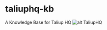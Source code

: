 # taliuphq-kb
A Knowledge Base for Taliup HQ
![alt TaliupHQ](https://bitbucket.org/jnapoleone/taliuphq-dashboard/raw/d453decff0f6cfe42f3f39759affa5ca762d631b/public/assets/images/logos/taliuphq.png)
